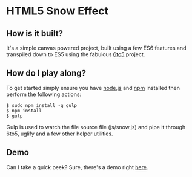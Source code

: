 # HTML5 Snow Effect

## How is it built?

It's a simple canvas powered project, built using a few ES6 features and transpiled down to ES5 using the fabulous [6to5](https://6to5.org/) project.

## How do I play along?

To get started simply ensure you have [node.js](http://nodejs.org/) and [npm](https://www.npmjs.com/) installed then perform the following actions:

    $ sudo npm install -g gulp
    $ npm install
    $ gulp

Gulp is used to watch the file source file (js/snow.js) and pipe it through 6to5, uglify and a few other helper utilities.

## Demo

Can I take a quick peek? Sure, there's a demo right [here](http://kristianroebuck.github.io/snow/).

